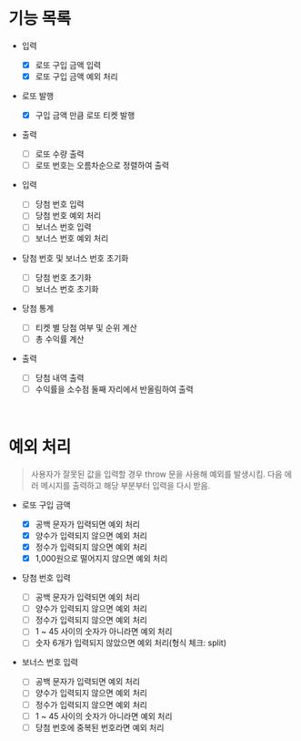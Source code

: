 # 기능 목록

- 입력

  - [x] 로또 구입 금액 입력
  - [x] 로또 구입 금액 예외 처리

- 로또 발행

  - [x] 구입 금액 만큼 로또 티켓 발행

- 출력

  - [ ] 로또 수량 출력
  - [ ] 로또 번호는 오름차순으로 정렬하여 출력

- 입력

  - [ ] 당첨 번호 입력
  - [ ] 당첨 번호 예외 처리
  - [ ] 보너스 번호 입력
  - [ ] 보너스 번호 예외 처리

- 당첨 번호 및 보너스 번호 초기화

  - [ ] 당첨 번호 초기화
  - [ ] 보너스 번호 초기화

- 당첨 통계

  - [ ] 티켓 별 당첨 여부 및 순위 계산
  - [ ] 총 수익률 계산

- 출력
  - [ ] 당첨 내역 출력
  - [ ] 수익률을 소수점 둘째 자리에서 반올림하여 출력

<br/>

# 예외 처리

> 사용자가 잘못된 값을 입력할 경우 throw 문을 사용해 예외를 발생시킴. 다음 에러 메시지를 출력하고 해당 부분부터 입력을 다시 받음.

- 로또 구입 금액

  - [x] 공백 문자가 입력되면 예외 처리
  - [x] 양수가 입력되지 않으면 예외 처리
  - [x] 정수가 입력되지 않으면 예외 처리
  - [x] 1,000원으로 떨어지지 않으면 예외 처리

- 당첨 번호 입력

  - [ ] 공백 문자가 입력되면 예외 처리
  - [ ] 양수가 입력되지 않으면 예외 처리
  - [ ] 정수가 입력되지 않으면 예외 처리
  - [ ] 1 ~ 45 사이의 숫자가 아니라면 예외 처리
  - [ ] 숫자 6개가 입력되지 않았으면 예외 처리(형식 체크: split)

- 보너스 번호 입력
  - [ ] 공백 문자가 입력되면 예외 처리
  - [ ] 양수가 입력되지 않으면 예외 처리
  - [ ] 정수가 입력되지 않으면 예외 처리
  - [ ] 1 ~ 45 사이의 숫자가 아니라면 예외 처리
  - [ ] 당첨 번호에 중복된 번호라면 예외 처리
